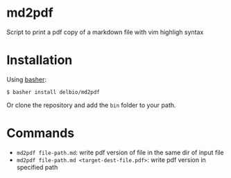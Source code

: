 # md2pdf

Script to print a pdf copy of a markdown file with vim highligh syntax

# Installation

Using [basher](https://github.com/delbio/md2pdf):

    $ basher install delbio/md2pdf

Or clone the repository and add the `bin` folder to your path.

# Commands

- `md2pdf file-path.md`: write pdf version of file in the same dir of input file
- `md2pdf file-path.md <target-dest-file.pdf>`: write pdf version in specified path
